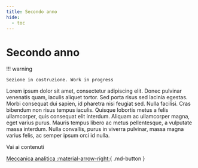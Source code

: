 ```yaml
---
title: Secondo anno
hide:
  - toc
---
```


# Secondo anno

!!! warning

    Sezione in costruzione. Work in progress

Lorem ipsum dolor sit amet, consectetur adipiscing elit. Donec pulvinar venenatis quam, iaculis aliquet tortor. Sed porta risus sed lacinia egestas. Morbi consequat dui sapien, id pharetra nisi feugiat sed. Nulla facilisi. Cras bibendum non risus tempus iaculis. Quisque lobortis metus a felis ullamcorper, quis consequat elit interdum. Aliquam ac ullamcorper magna, eget varius purus. Mauris tempus libero ac metus pellentesque, a vulputate massa interdum. Nulla convallis, purus in viverra pulvinar, massa magna varius felis, ac semper ipsum orci id nulla. 

Vai ai contenuti 

[Meccanica analitica :material-arrow-right:](meccanica-analitica/index.md){ .md-button }